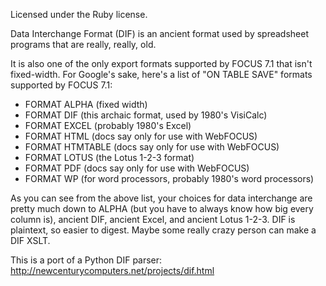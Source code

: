 Licensed under the Ruby license.

Data Interchange Format (DIF) is an ancient format used by
spreadsheet programs that are really, really, old.

It is also one of the only export formats supported by FOCUS 7.1
that isn't fixed-width. For Google's sake, here's a list of
"ON TABLE SAVE" formats supported by FOCUS 7.1:

 * FORMAT ALPHA (fixed width)
 * FORMAT DIF (this archaic format, used by 1980's VisiCalc)
 * FORMAT EXCEL (probably 1980's Excel)
 * FORMAT HTML (docs say only for use with WebFOCUS)
 * FORMAT HTMTABLE (docs say only for use with WebFOCUS)
 * FORMAT LOTUS (the Lotus 1-2-3 format)
 * FORMAT PDF (docs say only for use with WebFOCUS)
 * FORMAT WP (for word processors, probably 1980's word processors)

As you can see from the above list, your choices for data interchange
are pretty much down to ALPHA (but you have to always know how big
every column is), ancient DIF, ancient Excel, and ancient Lotus 1-2-3.
DIF is plaintext, so easier to digest. Maybe some really crazy
person can make a DIF XSLT.

This is a port of a Python DIF parser: <http://newcenturycomputers.net/projects/dif.html>